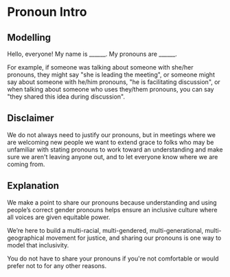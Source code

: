 # Pronoun Intro

## Modelling

Hello, everyone! 
My name is ______. 
My pronouns are ______.

For example, 
if someone was talking about someone with she/her pronouns, they might say 
"she is leading the meeting", 
or someone might say about someone with he/him pronouns,
"he is facilitating discussion", 
or when talking about someone who uses they/them pronouns, you can say 
"they shared this idea during discussion".

## Disclaimer

We do not always need to justify our pronouns, 
but in meetings where we are welcoming new people
we want to extend grace to folks who may be unfamiliar with stating pronouns
to work toward an understanding and
make sure we aren't leaving anyone out,
and to let everyone know where we are coming from.

## Explanation

We make a point to share our pronouns
because understanding and using people’s correct gender pronouns helps ensure an 
inclusive culture where all voices are given equitable power. 

We’re here to build a multi-racial, multi-gendered, multi-generational, multi-geographical movement for justice, 
and sharing our pronouns is one way to model that inclusivity.

You do not have to share your pronouns if you're not comfortable or would prefer not to for any other reasons.
